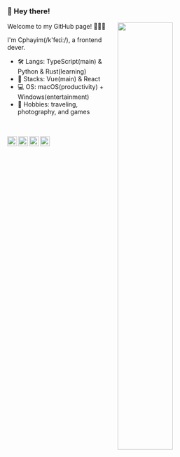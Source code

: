### 👋 Hey there!

[<img align="right" width="50%" src="https://github-readme-stats.vercel.app/api?username=Cphayim&show_icons=true">](https://metrics.lecoq.io/Cphayim?template=classic)

Welcome to my GitHub page! 🎉🎉🎉

I'm Cphayim(/k'feɪiː/), a frontend dever.

- 🛠 Langs: TypeScript(main) & Python & Rust(learning)
- 💼 Stacks: Vue(main) & React
- 💻 OS: macOS(productivity) + Windows(entertainment)
- 🎨 Hobbies: traveling, photography, and games

<br />
<br />

<a href="https://cphayim.me">
  <img align="left" alt="lionad-art" width="22px" src="https://cdn.jsdelivr.net/npm/simple-icons@3.1.0/icons/wordpress.svg" />
</a>
<a href="#474911589">
  <img align="left" alt="474911589" width="22px" src="https://cdn.jsdelivr.net/npm/simple-icons@3.1.0/icons/tencentqq.svg" />
</a>
<a href="#cphayim">
  <img align="left" alt="cphayim" width="22px" src="https://cdn.jsdelivr.net/npm/simple-icons@3.1.0/icons/discord.svg" />
</a>
<a href="https://github.com/Cphayim">
  <img align="left" alt="Cphayim" width="22px" src="https://cdn.jsdelivr.net/npm/simple-icons@3.1.0/icons/github.svg" />
</a>

